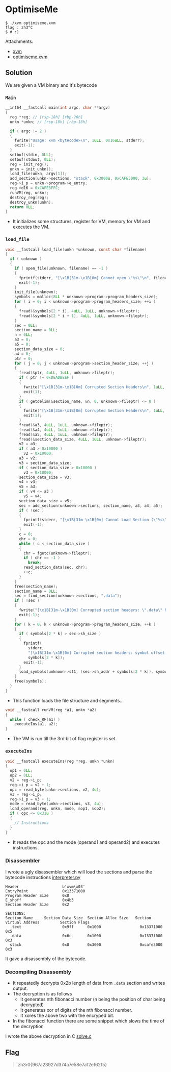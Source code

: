 # OptimiseMe

```
$ ./xvm optimiseme.xvm
flag : zh3^C
$ # :)
```

Attachments:
* [xvm](./xvm)
* [optimiseme.xvm](./optimiseme.xvm)

## Solution

We are given a VM binary and it's bytecode

### `Main`

```c
__int64 __fastcall main(int argc, char **argv)
{
  reg *reg; // [rsp-18h] [rbp-20h]
  unkn *unkn; // [rsp-10h] [rbp-18h]

  if ( argc != 2 )
  {
    fwrite("Usage: xvm <bytecode>\n", 1uLL, 0x16uLL, stderr);
    exit(-1);
  }
  setbuf(stdin, 0LL);
  setbuf(stdout, 0LL);
  reg = init_reg();
  unkn = init_unkn();
  load_file(unkn, argv[1]);
  add_section(unkn->sections, "stack", 0x3000u, 0xCAFE3000, 3u);
  reg->i_p = unkn->program->e_entry;
  reg->d16 = 0xCAFE3FFC;
  runVM(reg, unkn);
  destroy_reg(reg);
  destroy_unkn(unkn);
  return 0LL;
}
```

- It initializes some structures, register for VM, memory for VM and executes the VM.

### `load_file`

```c
void __fastcall load_file(unkn *unknown, const char *filename)
{
  if ( unknown )
  {
    if ( open_file(unknown, filename) == -1 )
    {
      fprintf(stderr, "[\x1B[31m-\x1B[0m] Cannot open \"%s\"\n", filename);
      exit(-1);
    }
    init_file(unknown);
    symbols = malloc(8LL * unknown->program->program_headers_size);
    for ( i = 0; i < unknown->program->program_headers_size; ++i )
    {
      fread(&symbols[2 * i], 4uLL, 1uLL, unknown->fileptr);
      fread(&symbols[2 * i + 1], 4uLL, 1uLL, unknown->fileptr);
    }
    sec = 0LL;
    section_name = 0LL;
    n = 0LL;
    a3 = 0;
    a5 = 0;
    section_data_size = 0;
    a4 = 0;
    ptr = 0;
    for ( j = 0; j < unknown->program->section_header_size; ++j )
    {
      fread(&ptr, 4uLL, 1uLL, unknown->fileptr);
      if ( ptr != 0xDEADBEEF )
      {
        fwrite("[\x1B[31m-\x1B[0m] Corrupted Section Headers\n", 1uLL, 0x27uLL, stderr);
        exit(1);
      }
      if ( getdelim(&section_name, &n, 0, unknown->fileptr) <= 0 )
      {
        fwrite("[\x1B[31m-\x1B[0m] Corrupted Section Headers\n", 1uLL, 0x27uLL, stderr);
        exit(1);
      }
      fread(&a3, 4uLL, 1uLL, unknown->fileptr);
      fread(&a4, 4uLL, 1uLL, unknown->fileptr);
      fread(&a5, 4uLL, 1uLL, unknown->fileptr);
      fread(&section_data_size, 4uLL, 1uLL, unknown->fileptr);
      v2 = a3;
      if ( a3 > 0x10000 )
        v2 = 0x10000;
      a3 = v2;
      v3 = section_data_size;
      if ( section_data_size > 0x10000 )
        v3 = 0x10000;
      section_data_size = v3;
      v4 = v3;
      v5 = a3;
      if ( v4 <= a3 )
        v5 = v4;
      section_data_size = v5;
      sec = add_section(unknown->sections, section_name, a3, a4, a5);
      if ( !sec )
      {
        fprintf(stderr, "[\x1B[31m-\x1B[0m] Cannot Load Section (\"%s\") : FATAL @ 0x%x\n", section_name, a4);
        exit(-1);
      }
      c = 0;
      chr = 0;
      while ( c < section_data_size )
      {
        chr = fgetc(unknown->fileptr);
        if ( chr == -1 )
          break;
        read_section_data(sec, chr);
        ++c;
      }
    }
    free(section_name);
    section_name = 0LL;
    sec = find_section(unknown->sections, ".data");
    if ( !sec )
    {
      fwrite("[\x1B[31m-\x1B[0m] Corrupted section headers: \".data\" Not Found\n", 1uLL, 0x3AuLL, stderr);
      exit(-1);
    }
    for ( k = 0; k < unknown->program->program_headers_size; ++k )
    {
      if ( symbols[2 * k] > sec->sh_size )
      {
        fprintf(
          stderr,
          "[\x1B[31m-\x1B[0m] Corrupted section headers: symbol offset (0x%x) is out of bounds for \".data\" section\n",
          symbols[2 * k]);
        exit(-1);
      }
      load_symbols(unknown->st1, (sec->sh_addr + symbols[2 * k]), symbols[2 * k + 1]);
    }
    free(symbols);
  }
}
```
- This function loads the file structure and segments...

```c
void __fastcall runVM(reg *a1, unkn *a2)
{
  while ( check_RF(a1) )
    executeIns(a1, a2);
}
```

- The VM is run till the 3rd bit of flag register is set.

### `executeIns`
```c
void __fastcall executeIns(reg *reg, unkn *unkn)
{
  op1 = 0LL;
  op2 = 0LL;
  v2 = reg->i_p;
  reg->i_p = v2 + 1;
  opc = read_byte(unkn->sections, v2, 4u);
  v3 = reg->i_p;
  reg->i_p = v3 + 1;
  mode = read_byte(unkn->sections, v3, 4u);
  load_operand(reg, unkn, mode, &op1, &op2);
  if ( opc <= 0x31u )
  {
    // Instructions
  }
}
```

- It reads the opc and the mode (operand1 and operand2) and executes instructions.

### Disassembler

I wrote a ugly disassembler which will load the sections and parse the bytecode instructions [interpreter.py](./interpreter.py)

```
Header                   b'xvm\x03'
EntryPoint               0x13371000
Program Header Size      0x0
E_shoff                  0x4b3
Section Header Size      0x2

SECTIONS:
Section Name     Section Data Size  Section Alloc Size   Section Virtual Address         Section Flags
  .text                  0x9ff      0x1000                 0x13371000                        0x5      
  .data                  0x6c       0x1000                 0x1337f000                        0x3      
  stack                  0x0        0x3000                 0xcafe3000                        0x3      
```

It gave a disassembly of the bytecode.

### Decompiling Disassembly

- It repeatedly decrypts 0x2b length of data from `.data` section and writes output.
- The decryption is as follows
  - It generates nth fibonacci number (n being the position of char being decrypted)
  - It generates xor of digits of the nth fibonacci number.
  - It xores the above two with the encryped bit.
- In the fibonacci function there are some snippet which slows the time of the decryption

I wrote the above decryption in C [solve.c](./solve.c)

## Flag
> zh3r0{967a23927d374a7e58e7a12ef62f5}